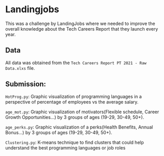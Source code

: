 # Landingjobs

This was a challenge by LandingJobs where we needed to improve the overall knowledge about the Tech Careers Report that they launch every year.

## Data

All data was obtained from the `Tech Careers Report PT 2021 - Raw Data.xlxs` file.

## Submission:
  `HotProg.py`: Graphic visualization of programming languages in a perspective of percentage of employees vs the average salary.
  
  `age_mot.py`:  Graphic visualization of motivators(Flexible schedule, Career Growth Opportunities...) by 3 groups of ages (19-29, 30-49, 50+).
  
  `age_perks.py`:  Graphic visualization of a perks(Health Benefits, Annual Bonus...) by 3 groups of ages (19-29, 30-49, 50+).
  
  `Clustering.py`:  K-means technique to find clusters that could help understand the best programming languages or job roles
